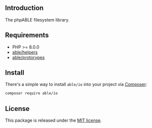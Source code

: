 ## Introduction
The phpABLE filesystem library. 

## Requirements
* PHP >= 8.0.0
* [able/helpers](https://github.com/phpable/helpers)
* [able/protorypes](https://github.com/phpable/protorypes)

## Install
There's a simple way to install ```able/io``` into your project via [Composer](http://getcomposer.org):

```bash
composer require able/io
```

## License
This package is released under the [MIT license](https://github.com/phpable/io/blob/master/LICENSE).
